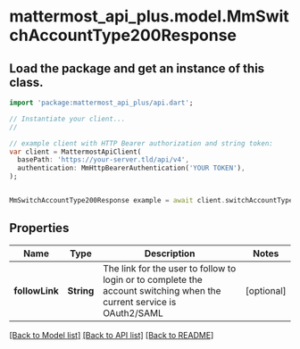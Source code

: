 # mattermost_api_plus.model.MmSwitchAccountType200Response

## Load the package and get an instance of this class.
```dart
import 'package:mattermost_api_plus/api.dart';

// Instantiate your client...
//

// example client with HTTP Bearer authorization and string token:
var client = MattermostApiClient(
  basePath: 'https://your-server.tld/api/v4',
  authentication: MmHttpBearerAuthentication('YOUR TOKEN'),
);


MmSwitchAccountType200Response example = await client.switchAccountType200Response.FUNCTION_THAT_RETURNS_THIS_CLASS();

```

## Properties
Name | Type | Description | Notes
------------ | ------------- | ------------- | -------------
**followLink** | **String** | The link for the user to follow to login or to complete the account switching when the current service is OAuth2/SAML | [optional] 

[[Back to Model list]](../GENERATED_README.md#documentation-for-models) [[Back to API list]](../GENERATED_README.md#documentation-for-api-endpoints) [[Back to README]](../GENERATED_README.md)


